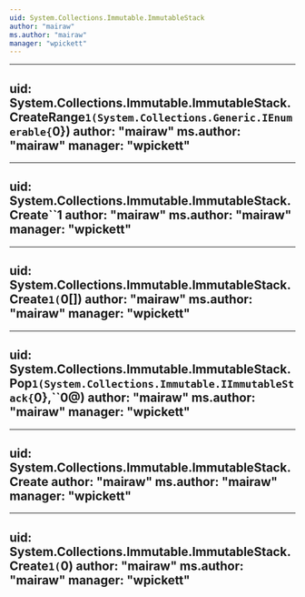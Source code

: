 ```yaml
---
uid: System.Collections.Immutable.ImmutableStack
author: "mairaw"
ms.author: "mairaw"
manager: "wpickett"
---
```


---
uid: System.Collections.Immutable.ImmutableStack.CreateRange``1(System.Collections.Generic.IEnumerable{``0})
author: "mairaw"
ms.author: "mairaw"
manager: "wpickett"
---

---
uid: System.Collections.Immutable.ImmutableStack.Create``1
author: "mairaw"
ms.author: "mairaw"
manager: "wpickett"
---

---
uid: System.Collections.Immutable.ImmutableStack.Create``1(``0[])
author: "mairaw"
ms.author: "mairaw"
manager: "wpickett"
---

---
uid: System.Collections.Immutable.ImmutableStack.Pop``1(System.Collections.Immutable.IImmutableStack{``0},``0@)
author: "mairaw"
ms.author: "mairaw"
manager: "wpickett"
---

---
uid: System.Collections.Immutable.ImmutableStack.Create
author: "mairaw"
ms.author: "mairaw"
manager: "wpickett"
---

---
uid: System.Collections.Immutable.ImmutableStack.Create``1(``0)
author: "mairaw"
ms.author: "mairaw"
manager: "wpickett"
---
